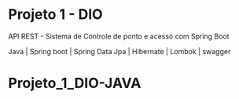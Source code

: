 # Projeto 1 - DIO

API REST - Sistema de Controle de ponto e acesso com Spring Boot

Java | Spring boot | Spring Data Jpa | Hibernate | Lombok | swagger

# Projeto_1_DIO-JAVA
